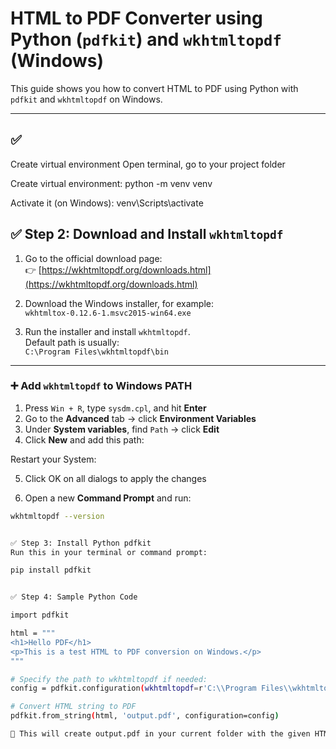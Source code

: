 # HTML to PDF Converter using Python (`pdfkit`) and `wkhtmltopdf` (Windows)

This guide shows you how to convert HTML to PDF using Python with `pdfkit` and `wkhtmltopdf` on Windows.

---
##  ✅ 
Create virtual environment Open terminal, go to your project folder 

Create virtual environment: python -m venv venv

Activate it (on Windows): venv\Scripts\activate 


## ✅ Step 2: Download and Install `wkhtmltopdf`

1. Go to the official download page:  
   👉 [https://wkhtmltopdf.org/downloads.html](https://wkhtmltopdf.org/downloads.html)

2. Download the Windows installer, for example:  
   `wkhtmltox-0.12.6-1.msvc2015-win64.exe`

3. Run the installer and install `wkhtmltopdf`.  
   Default path is usually:  
   `C:\Program Files\wkhtmltopdf\bin`

---

### ➕ Add `wkhtmltopdf` to Windows PATH

1. Press `Win + R`, type `sysdm.cpl`, and hit **Enter**  
2. Go to the **Advanced** tab → click **Environment Variables**
3. Under **System variables**, find `Path` → click **Edit**
4. Click **New** and add this path:  


Restart your System:

5. Click OK on all dialogs to apply the changes

6. Open a new **Command Prompt** and run:

```bash
wkhtmltopdf --version


✅ Step 3: Install Python pdfkit
Run this in your terminal or command prompt:

pip install pdfkit


✅ Step 4: Sample Python Code

import pdfkit

html = """
<h1>Hello PDF</h1>
<p>This is a test HTML to PDF conversion on Windows.</p>
"""

# Specify the path to wkhtmltopdf if needed:
config = pdfkit.configuration(wkhtmltopdf=r'C:\\Program Files\\wkhtmltopdf\\bin\\wkhtmltopdf.exe')

# Convert HTML string to PDF
pdfkit.from_string(html, 'output.pdf', configuration=config)

📝 This will create output.pdf in your current folder with the given HTML content.
